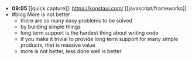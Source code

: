 - **09:05** [[quick capture]]:  https://konstaui.com/ [[javascript/frameworks]]
- #blog More is not better
	- there are so many easy problems to be solved
	- by building simple things
	- long term support is the hardest thing about writing code
	- if you make it trivial to provide long term support for many simple products, that is massive value
	- more is not better, less done well is better